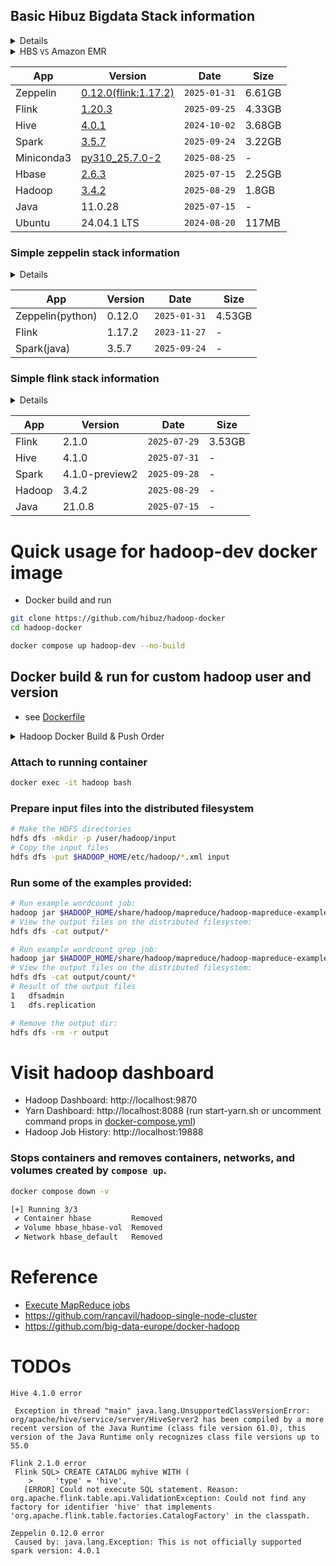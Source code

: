 ## Basic Hibuz Bigdata Stack information
<details><summary>Details</summary>

```bash
# run
cd hadoop-docker/zeppelin
docker compose up --no-build

# attach
docker exec -it zeppelin bash

# ls
hadoop@efa0809b5859:~$ ls -al ~/
drwxr-xr-x 1 hadoop hadoop 4096 Sep 21 01:27 zeppelin-0.12.0
drwxr-xr-x 1 hadoop hadoop 4096 Nov 13  2023 flink-1.17.2
drwxr-xr-x 1 hadoop hadoop 4096 Sep 19 06:47 hive-4.0.1
drwxr-xr-x 1 hadoop hadoop 4096 Sep 19 06:47 spark-3.5.7
drwxr-xr-x 1 hadoop hadoop 4096 Sep 19 06:24 hbase-2.6.3
drwxr-xr-x 1 hadoop hadoop 4096 Sep 21 01:27 hadoop-3.4.2
```
</details>

<details>
<summary>HBS <code>VS</code> Amazon EMR</summary>
<strong>릴리스 정보</strong>
<ul>
  <li>Hibuz`s HBS(0.12.0) <code>2025-09-29</code></li>
  <li>Amazon EMR(7.10.0) <code>2025-08-15</code></li>
</ul>

<strong>EMR 버전 정보</strong>
<ul>
  <li>Zeppelin: 0.11.1</li>
  <li>Flink: 1.20.0-amzn-4</li>
  <li>Hive: 3.1.3-amzn-19</li>
  <li>Spark: 3.5.5-amzn-1</li>
  <li>HBase: 2.6.2-amzn-1</li>
  <li>Hadoop: 3.4.1-amzn-2</li>
  <li>Python: 3.9, 3.11</li>
</ul>
</details>

| App        | Version              | Date         | Size   |
| ---------- | -------------------- | ------------ | ------ |
| Zeppelin   | [0.12.0(flink:1.17.2)](https://zeppelin.apache.org/download.html) | `2025-01-31` | 6.61GB |
| Flink      | [1.20.3](https://github.com/apache/flink/tags)               | `2025-09-25` | 4.33GB |
| Hive       | [4.0.1](https://hive.apache.org/general/downloads/)                | `2024-10-02` | 3.68GB |
| Spark      | [3.5.7](https://spark.apache.org/downloads.html)                | `2025-09-24` | 3.22GB |
| Miniconda3 | [py310_25.7.0-2](https://repo.anaconda.com/miniconda/)       | `2025-08-25` | -      |
| Hbase      | [2.6.3](https://hbase.apache.org/downloads.html)                | `2025-07-15` | 2.25GB |
| Hadoop     | [3.4.2](https://hadoop.apache.org/releases.html)               | `2025-08-29` | 1.8GB  |
| Java       | 11.0.28              | `2025-07-15` | -      |
| Ubuntu     | 24.04.1 LTS          | `2024-08-20` | 117MB  |

### Simple zeppelin stack information
<details><summary>Details</summary>

```bash
# run
docker run --rm -it -p 8081:8081 -p 9995:9995 -p 18080:18080 --name zeppelin-tmp hibuz/zeppelin-dev:simple
# ls
docker exec -it zeppelin ls -al /home/hadoop
drwxr-xr-x  1 hadoop hadoop 4096 Sep 21 01:23 zeppelin-0.12.0
drwxr-xr-x  1 hadoop hadoop 4096 Nov 13  2023 flink-1.17.2
drwxr-xr-x 13 hadoop hadoop 4096 May 23 06:49 spark-3.5.7
```
</details>

| App              | Version | Date         | Size   |
| ---------------- | ------- | ------------ | ------ |
| Zeppelin(python) | 0.12.0  | `2025-01-31` | 4.53GB |
| Flink            | 1.17.2  | `2023-11-27` | -      |
| Spark(java)      | 3.5.7   | `2025-09-24` | -      |

### Simple flink stack information
<details><summary>Details</summary>

```bash
# run
docker run --rm -it -p 8081:8081 --name flink-tmp hibuz/flink-dev:simple

# ls
docker exec -it flink-tmp ls -al /home/hadoop
drwxr-xr-x 1 hadoop hadoop 4096 Jul 21 12:58 flink-2.1.0
drwxr-xr-x 1 hadoop hadoop 4096 Sep 21 00:39 hive-4.1.0
drwxr-xr-x 1 hadoop hadoop 4096 Jul  8 10:57 spark-4.1.0-preview1
drwxr-xr-x 1 hadoop hadoop 4096 Sep 21 00:48 hadoop-3.4.2
```
</details>

| App        | Version        | Date         | Size   |
| ---------- | -------------- | ------------ | ------ |
| Flink      | 2.1.0          | `2025-07-29` | 3.53GB |
| Hive       | 4.1.0          | `2025-07-31` | -      |
| Spark      | 4.1.0-preview2 | `2025-09-28` | -      |
| Hadoop     | 3.4.2          | `2025-08-29` | -      |
| Java       | 21.0.8         | `2025-07-15` | -      |

# Quick usage for hadoop-dev docker image
- Docker build and run
```bash
git clone https://github.com/hibuz/hadoop-docker
cd hadoop-docker

docker compose up hadoop-dev --no-build
```

## Docker build & run for custom hadoop user and version
- see [Dockerfile](Dockerfile)
<details><summary>Hadoop Docker Build & Push Order</summary>

```bash
# hadoop
hadoop-docker$ docker build -t hibuz/hadoop-dev .
# hbase|spark|hive|flink
hadoop-docker/(hbase|spark|hive|flink)$ docker compose up --build
# flink-base for zeppelin
hadoop-docker/zeppelin$ docker compose build flink-base
# zeppelin
hadoop-docker/zeppelin$ docker compose up --build


# docker taagging & push
docker tag hibuz/hadoop-dev hibuz/hadoop-dev:3.x.x
docker push hibuz/hadoop-dev
docker push hibuz/hadoop-dev:3.x.x
```
</details>


### Attach to running container
```bash
docker exec -it hadoop bash
```

### Prepare input files into the distributed filesystem
```bash
# Make the HDFS directories
hdfs dfs -mkdir -p /user/hadoop/input
# Copy the input files
hdfs dfs -put $HADOOP_HOME/etc/hadoop/*.xml input
```

### Run some of the examples provided:
```bash
# Run example wordcount job:
hadoop jar $HADOOP_HOME/share/hadoop/mapreduce/hadoop-mapreduce-examples-*.jar wordcount input output
# View the output files on the distributed filesystem:
hdfs dfs -cat output/*

# Run example wordcount grep job:
hadoop jar $HADOOP_HOME/share/hadoop/mapreduce/hadoop-mapreduce-examples-*.jar grep input output/count 'dfs[a-z.]+'
# View the output files on the distributed filesystem:
hdfs dfs -cat output/count/*
# Result of the output files 
1	dfsadmin
1	dfs.replication

# Remove the output dir:
hdfs dfs -rm -r output
```

# Visit hadoop dashboard
- Hadoop Dashboard: http://localhost:9870
- Yarn Dashboard: http://localhost:8088 (run start-yarn.sh or uncomment command props in [docker-compose.yml](docker-compose.yml))
- Hadoop Job History: http://localhost:19888

### Stops containers and removes containers, networks, and volumes created by `compose up`.
```bash
docker compose down -v

[+] Running 3/3
 ✔ Container hbase         Removed
 ✔ Volume hbase_hbase-vol  Removed
 ✔ Network hbase_default   Removed
```

# Reference
- [Execute MapReduce jobs](https://hadoop.apache.org/docs/stable/hadoop-project-dist/hadoop-common/SingleCluster.html#Execution)
- https://github.com/rancavil/hadoop-single-node-cluster
- https://github.com/big-data-europe/docker-hadoop

# TODOs
```
Hive 4.1.0 error

 Exception in thread "main" java.lang.UnsupportedClassVersionError: org/apache/hive/service/server/HiveServer2 has been compiled by a more recent version of the Java Runtime (class file version 61.0), this version of the Java Runtime only recognizes class file versions up to 55.0

Flink 2.1.0 error
 Flink SQL> CREATE CATALOG myhive WITH (
    >     'type' = 'hive',
   [ERROR] Could not execute SQL statement. Reason: org.apache.flink.table.api.ValidationException: Could not find any factory for identifier 'hive' that implements 'org.apache.flink.table.factories.CatalogFactory' in the classpath.

Zeppelin 0.12.0 error
 Caused by: java.lang.Exception: This is not officially supported spark version: 4.0.1 
```